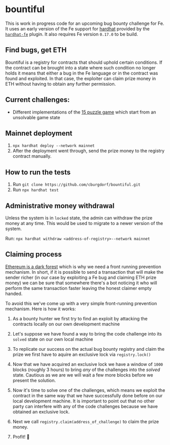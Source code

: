# bountiful

This is work in progress code for an upcoming bug bounty challenge for Fe. It uses an early version of the Fe support for [hardhat](https://hardhat.org/) provided by the [`hardhat-fe`](https://www.npmjs.com/package/@developerdao/hardhat-fe) plugin. It also requires Fe version `0.17.0` to be build.

## Find bugs, get ETH

Bountiful is a registry for contracts that should uphold certain conditions. If the contract can be brought into a state where such condition no longer holds it means that either a bug in the Fe language or in the contract was found and exploited. In that case, the exploiter can claim prize money in ETH without having to obtain any further permission.

## Current challenges:

- Different implementations of the [15 puzzle game](https://15puzzle.netlify.app/) which start from an unsolvable game state


## Mainnet deployment

1. `npx hardhat deploy --network mainnet`
2. After the deployment went through, send the prize money to the registry contract manually.

## How to run the tests

1. Run `git clone https://github.com/cburgdorf/bountiful.git`
2. Run `npx hardhat test`

## Administrative money withdrawal

Unless the system is in `locked` state, the admin can withdraw the prize money at any time. This would be used to migrate
to a newer version of the system.

Run: `npx hardhat withdraw <address-of-registry>--network mainnet`


## Claiming process

[Ethereum is a dark forest](https://www.paradigm.xyz/2020/08/ethereum-is-a-dark-forest) which is why we need a front running prevention mechanism. In short, if it is possible to send a transaction that will make the sender richer (in our case by exploiting a Fe bug and claiming ETH prize money) we can be sure that somewhere there's a bot noticing it who will perform the same transaction faster leaving the honest claimer empty handed.

To avoid this we've come up with a very simple front-running prevention mechanism. Here is how it works:

1. As a bounty hunter we first try to find an exploit by attacking the contracts locally on our own development machine

2. Let's suppose we have found a way to bring the code challenge into its `solved` state on our own local machine

3. To replicate our success on the actual bug bounty registry and claim the prize we first have to aquire an exclusive lock via `registry.lock()`

4. Now that we have acquired an exclusive lock we have a window of `1000` blocks (roughly 3 hours) to bring *any* of the challenges into the *solved* state. Cautious as we are we will wait a few more blocks before we present the solution.

5. Now it's time to solve one of the challenges, which means we exploit the contract in the same way that we have successfully done before on our local development machine. It is important to point out that no other party can interfere with any of the code challenges because we have obtained an exclusive lock.

6. Next we call `registry.claim(address_of_challenge)` to claim the prize money.

7. Profit! 💸

